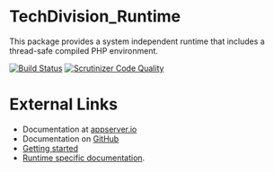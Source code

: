 # TechDivision_Runtime

This package provides a system independent runtime that includes a thread-safe compiled PHP environment.

[![Build Status](https://scrutinizer-ci.com/g/techdivision/TechDivision_Runtime/badges/build.png?b=master)](https://scrutinizer-ci.com/g/techdivision/TechDivision_Runtime/build-status/master) [![Scrutinizer Code Quality](https://scrutinizer-ci.com/g/techdivision/TechDivision_Runtime/badges/quality-score.png?b=master)](https://scrutinizer-ci.com/g/techdivision/TechDivision_Runtime/?branch=master)

# External Links

* Documentation at [appserver.io](http://docs.appserver.io)
* Documentation on [GitHub](https://github.com/techdivision/TechDivision_AppserverDocumentation)
* [Getting started](https://github.com/techdivision/TechDivision_AppserverDocumentation/tree/master/docs/getting-started)
* [Runtime specific documentation](https://github.com/techdivision/TechDivision_AppserverDocumentation/blob/master/docs/components/appserver-core/runtime-environment.md).
